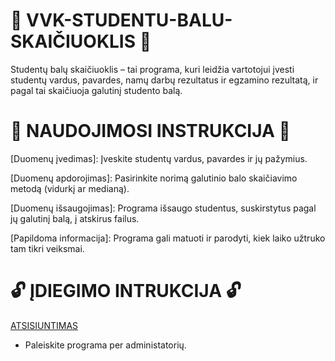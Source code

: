 # 🛑 VVK-STUDENTU-BALU-SKAIČIUOKLIS 🛑
Studentų balų skaičiuoklis – tai programa, kuri leidžia vartotojui įvesti studentų vardus, pavardes, namų darbų rezultatus ir egzamino rezultatą, ir pagal tai skaičiuoja galutinį studento balą.

# 📜 NAUDOJIMOSI INSTRUKCIJA 📜

[Duomenų įvedimas]:
Įveskite studentų vardus, pavardes ir jų pažymius.

[Duomenų apdorojimas]:
Pasirinkite norimą galutinio balo skaičiavimo metodą (vidurkį ar medianą).

[Duomenų išsaugojimas]:
Programa išsaugo studentus, suskirstytus pagal jų galutinį balą, į atskirus failus.

[Papildoma informacija]:
Programa gali matuoti ir parodyti, kiek laiko užtruko tam tikri veiksmai.

# 🔓 ĮDIEGIMO INTRUKCIJA 🔓


[ATSISIUNTIMAS](https://github.com/Mackka2k/VVK-STUDENTU-BALU-SKAICIUOKLIS/releases/download/V1.0.0/VVK-STUDENTU-BALU-SKAICIUOKLIS-1.0.0.exe)

* Paleiskite programa per administatorių.


